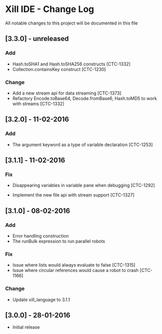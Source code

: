 # Xill IDE - Change Log
All notable changes to this project will be documented in this file

## [3.3.0] - unreleased
### Add
- Hash.toSHA1 and Hash.toSHA256 constructs [CTC-1332]
- Collection.containsKey construct [CTC-1230]

### Change
- Add a new stream api for data streaming [CTC-1373]
- Refactory Encode.toBase64, Decode.fromBase6, Hash.toMD5 to work with streams [CTC-1332]

## [3.2.0] - 11-02-2016
### Add
- The argument keyword as a type of variable declaration [CTC-1253]

## [3.1.1] - 11-02-2016

### Fix
- Disappearing variables in variable pane when debugging [CTC-1292]

- Implement the new file api with stream support [CTC-1327]
## [3.1.0] - 08-02-2016

### Add
- Error handling construction
- The runBulk expression to run parallel robots

### Fix
- Issue where lists would always evaluate to false [CTC-1315]
- Issue where circular references would cause a robot to crash [CTC-1166]

### Change
- Update xill_language to 3.1.1

## [3.0.0] - 28-01-2016
 - Initial release
